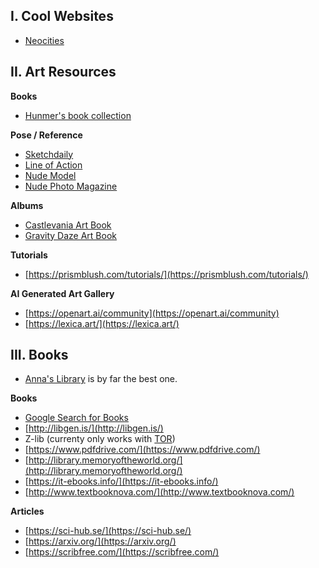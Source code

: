 ## I. Cool Websites

- [Neocities](neocities.org/)

## II. Art Resources

**Books**
- [Hunmer's book collection](https://hunmer.github.io/List-of-drawing-tutorials/#)

**Pose / Reference**
- [Sketchdaily](http://reference.sketchdaily.net/en)
- [Line of Action](https://line-of-action.com/practice-tools/figure-drawing)
- [Nude Model](https://jarfam.livejournal.com/193965.html)
- [Nude Photo Magazine](https://archive.org/details/The_New_Nude_Photo_Magazine_Premiere_Issue/mode/2up)

**Albums**
- [Castlevania Art Book](https://www.kotaku.com.au/2018/12/the-art-of-castlevanias-netflix-series/)
- [Gravity Daze Art Book](https://archive.org/details/artbook-Gravity_Daze_Series_Official_Art_Book_vol1)

**Tutorials**
- [https://prismblush.com/tutorials/](https://prismblush.com/tutorials/)

**AI Generated Art Gallery**
- [https://openart.ai/community](https://openart.ai/community)
- [https://lexica.art/](https://lexica.art/)

## III. Books

- [Anna's Library](https://annas-archive.org/) is by far the best one.

**Books**
- [Google Search for Books](https://cse.google.com/cse?cx=000661023013169144559:a1-kkiboeco)
- [http://libgen.is/](http://libgen.is/)
- Z-lib (currenty only works with [TOR](http://bookszlibb74ugqojhzhg2a63w5i2atv5bqarulgczawnbmsb6s6qead.onion/))
- [https://www.pdfdrive.com/](https://www.pdfdrive.com/)
- [http://library.memoryoftheworld.org/](http://library.memoryoftheworld.org/)
- [https://it-ebooks.info/](https://it-ebooks.info/)
- [http://www.textbooknova.com/](http://www.textbooknova.com/)

**Articles**
- [https://sci-hub.se/](https://sci-hub.se/)
- [https://arxiv.org/](https://arxiv.org/)
- [https://scribfree.com/](https://scribfree.com/)